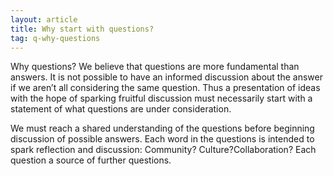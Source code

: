 ```yaml
---
layout: article
title: Why start with questions?
tag: q-why-questions
---
```

Why questions? We believe that questions are more fundamental than answers. It is not possible to have an informed discussion about the answer if we aren’t all considering the same question.  Thus a presentation of ideas with the hope of sparking fruitful discussion must necessarily start with a statement of what questions are under consideration.

We must reach a shared understanding of the questions before beginning discussion of possible answers.
Each word in the questions is intended to spark reflection and discussion: Community? Culture?Collaboration? Each question a source of further questions.
